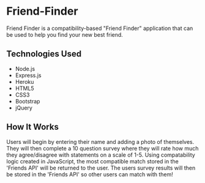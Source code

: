 # Friend-Finder
Friend Finder is a compatibility-based "Friend Finder" application that can be used to help you find your new best friend.

## Technologies Used
* Node.js
* Express.js
* Heroku
* HTML5
* CSS3
* Bootstrap
* jQuery

## How It Works

Users will begin by entering their name and adding a photo of themselves. They will then complete a 10 question survey where they will rate how much they agree/disagree with statements on a scale of 1-5. Using compatability logic created in JavaScript, the most compatible match stored in the 'Friends API' will be returned to the user. The users survey results will then be stored in the 'Friends API' so other users can match with them! 

